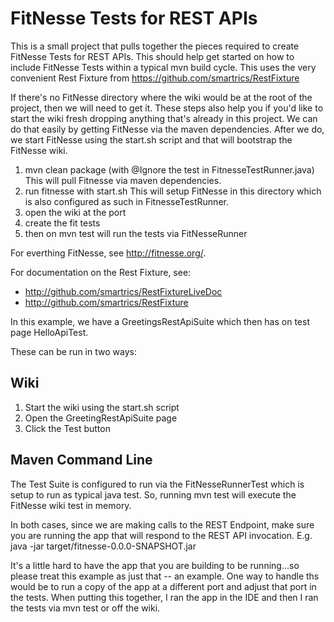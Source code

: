 FitNesse Tests for REST APIs
============================


This is a small project that pulls together the pieces
required to create FitNesse Tests for REST APIs. This
should help get started on how to include FitNesse Tests
within a typical mvn build cycle. This uses the very 
convenient Rest Fixture from https://github.com/smartrics/RestFixture


If there's no FitNesse directory where the wiki would be 
at the root of the project, then we will need to get it.
These steps also help you if you'd like to start the wiki 
fresh dropping anything that's already in this project.
We can do that easily by getting FitNesse via the maven 
dependencies. After we do, we start FitNesse using the start.sh 
script and that will bootstrap the FitNesse wiki.

1. mvn clean package
   (with @Ignore the test in FitnesseTestRunner.java)
   This will pull Fitnesse via maven dependencies.
2. run fitnesse with start.sh
   This will setup FitNesse in this directory which
   is also configured as such in FitnesseTestRunner.
3. open the wiki at the port
4. create the fit tests
5. then on mvn test will run the tests via FitNesseRunner

For everthing FitNesse, see http://fitnesse.org/.

For documentation on the Rest Fixture, see:
* http://github.com/smartrics/RestFixtureLiveDoc
* http://github.com/smartrics/RestFixture

In this example, we have a GreetingsRestApiSuite
which then has on test page HelloApiTest.

These can be run in two ways:

Wiki
----
1. Start the wiki using the start.sh script
2. Open the GreetingRestApiSuite page
3. Click the Test button

Maven Command Line
------------------

The Test Suite is configured to run via the FitNesseRunnerTest
which is setup to run as typical java test. So, running mvn test
will execute the FitNesse wiki test in memory.

In both cases, since we are making calls to the REST Endpoint,
make sure you are running the app that will respond to the
REST API invocation. E.g. java -jar target/fitnesse-0.0.0-SNAPSHOT.jar

It's a little hard to have the app that you are building to be
running...so please treat this example as just that -- an example.
One way to handle ths would be to run a copy of the app at a
different port and adjust that port in the tests. When putting
this together, I ran the app in the IDE and then I ran the tests
via mvn test or off the wiki.

